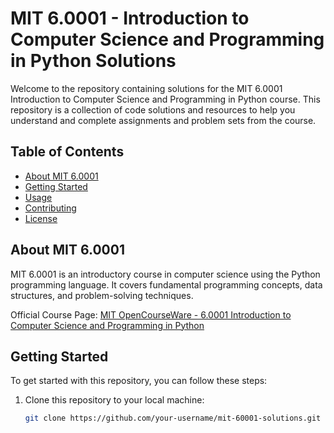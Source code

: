 # MIT 6.0001 - Introduction to Computer Science and Programming in Python Solutions

Welcome to the repository containing solutions for the MIT 6.0001 Introduction to Computer Science and Programming in Python course. This repository is a collection of code solutions and resources to help you understand and complete assignments and problem sets from the course.

## Table of Contents

- [About MIT 6.0001](#about-mit-60001)
- [Getting Started](#getting-started)
- [Usage](#usage)
- [Contributing](#contributing)
- [License](#license)

## About MIT 6.0001

MIT 6.0001 is an introductory course in computer science using the Python programming language. It covers fundamental programming concepts, data structures, and problem-solving techniques.

Official Course Page: [MIT OpenCourseWare - 6.0001 Introduction to Computer Science and Programming in Python](https://ocw.mit.edu/courses/electrical-engineering-and-computer-science/6-0001-introduction-to-computer-science-and-programming-in-python-fall-2016/)

## Getting Started

To get started with this repository, you can follow these steps:

1. Clone this repository to your local machine:

   ```bash
   git clone https://github.com/your-username/mit-60001-solutions.git
